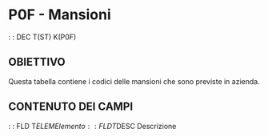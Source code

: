 # P0F - Mansioni
 :  : DEC T(ST) K(P0F)
## OBIETTIVO
Questa tabella contiene i codici delle mansioni che sono previste in azienda.
## CONTENUTO DEI CAMPI
 :  : FLD T$ELEM Elemento
 :  : FLD T$DESC Descrizione

